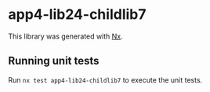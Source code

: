 # app4-lib24-childlib7

This library was generated with [Nx](https://nx.dev).

## Running unit tests

Run `nx test app4-lib24-childlib7` to execute the unit tests.
